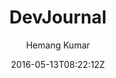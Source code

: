 ---
title: "DevJournal"
github: https://github.com/hemangsk/DevJournal
demo: https://hemangsk.github.io/DevJournal
author: Hemang Kumar

ssg:
  - Jekyll
cms:
  - No Cms
date: 2016-05-13T08:22:12Z
github_branch: master
description: "Jekyll theme for developers! :computer:"
stale: true
---